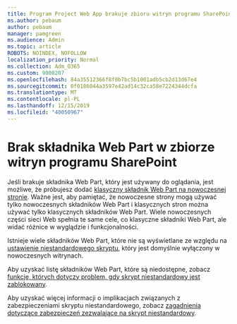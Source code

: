 ```yaml
---
title: Program Project Web App brakuje zbioru witryn programu SharePoint
ms.author: pebaum
author: pebaum
manager: pamgreen
ms.audience: Admin
ms.topic: article
ROBOTS: NOINDEX, NOFOLLOW
localization_priority: Normal
ms.collection: Adm_O365
ms.custom: 9000207
ms.openlocfilehash: 84a35512366f8f0b7bc5b1001adb5cb2d13d67e4
ms.sourcegitcommit: 0f0186044a3597e42ad14c32ca58e7224344dcfa
ms.translationtype: MT
ms.contentlocale: pl-PL
ms.lasthandoff: 12/15/2019
ms.locfileid: "40050967"
---
```

# <a name="missing-web-part-in-sharepoint-site-collection"></a>Brak składnika Web Part w zbiorze witryn programu SharePoint

Jeśli brakuje składnika Web Part, który jest używany do oglądania, jest możliwe, że próbujesz dodać [klasyczny składnik Web Part na nowoczesnej stronie](https://support.office.com/article/classic-and-modern-web-part-experiences-3fdae6c3-8fc1-49ab-8708-8c104b882e64). Ważne jest, aby pamiętać, że nowoczesne strony mogą używać tylko nowoczesnych składników Web Part i klasycznych stron można używać tylko klasycznych składników Web Part. Wiele nowoczesnych części sieci Web spełnia te same cele, co klasyczne składniki Web Part, ale widać różnice w wyglądzie i funkcjonalności.

Istnieje wiele składników Web Part, które nie są wyświetlane ze względu na [ustawienie niestandardowego skryptu](https://docs.microsoft.com/sharepoint/allow-or-prevent-custom-script), który jest domyślnie wyłączony w nowoczesnych witrynach. 

Aby uzyskać listę składników Web Part, które są niedostępne, zobacz [funkcje, których dotyczy problem, gdy skrypt niestandardowy jest zablokowany](https://docs.microsoft.com/sharepoint/allow-or-prevent-custom-script#features-affected-when-custom-script-is-blocked).

 Aby uzyskać więcej informacji o implikacjach związanych z zabezpieczeniami skryptu niestandardowego, zobacz [zagadnienia dotyczące zabezpieczeń zezwalające na skrypt niestandardowy](https://docs.microsoft.com/sharepoint/security-considerations-of-allowing-custom-script).
